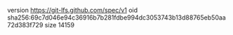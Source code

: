 version https://git-lfs.github.com/spec/v1
oid sha256:69c7d046e94c36916b7b281fdbe994dc3053743b13d88765eb50aa72d383f729
size 14159
